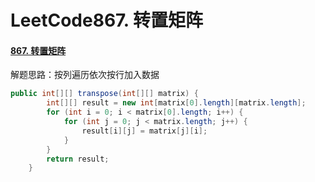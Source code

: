 # LeetCode867. 转置矩阵

#### [867. 转置矩阵](https://leetcode-cn.com/problems/transpose-matrix/)

解题思路：按列遍历依次按行加入数据

```java
public int[][] transpose(int[][] matrix) {
        int[][] result = new int[matrix[0].length][matrix.length];
        for (int i = 0; i < matrix[0].length; i++) {
            for (int j = 0; j < matrix.length; j++) {
                result[i][j] = matrix[j][i];
            }
        }
        return result;
    }
```

